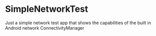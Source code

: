 SimpleNetworkTest
=================

Just a simple network test app that shows the capabilities of the built in Android network ConnectivityManager
